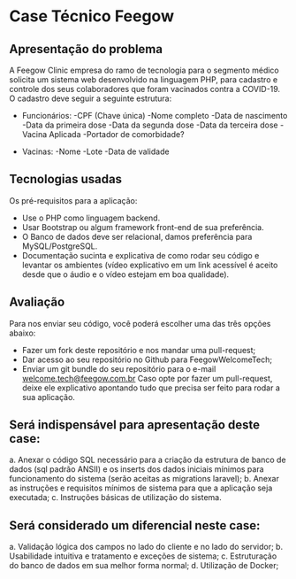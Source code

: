 # Case Técnico Feegow

## Apresentação do problema
  A Feegow Clinic empresa do ramo de tecnologia para o segmento médico solicita um sistema web desenvolvido na linguagem PHP, para cadastro e controle dos seus colaboradores que foram vacinados contra a COVID-19. O cadastro deve seguir a seguinte estrutura:

* Funcionários:
-CPF  (Chave única)
-Nome completo
-Data de nascimento 
-Data da primeira dose
-Data da segunda dose
-Data da terceira dose
-Vacina Aplicada
-Portador de comorbidade?

* Vacinas:
-Nome 
-Lote
-Data de validade

## Tecnologias usadas
Os pré-requisitos para a aplicação:
-	Use o PHP como linguagem backend.
-	Usar Bootstrap ou algum framework front-end de sua preferência.
-	O Banco de dados deve ser relacional, damos preferência para MySQL/PostgreSQL.
-	Documentação sucinta e explicativa de como rodar seu código e levantar os ambientes (vídeo explicativo em um link acessível é aceito desde que o áudio e o vídeo estejam em boa qualidade).

## Avaliação 
Para nos enviar seu código, você poderá escolher uma das três opções abaixo:
-	Fazer um fork deste repositório e nos mandar uma pull-request;
-	Dar acesso ao seu repositório no Github para FeegowWelcomeTech;
-	Enviar um git bundle do seu repositório para o e-mail welcome.tech@feegow.com.br
Caso opte por fazer um pull-request, deixe ele explicativo apontando tudo que precisa ser feito para rodar a sua aplicação.

## Será indispensável para apresentação deste case:
a.	Anexar o código SQL necessário para a criação da estrutura de banco de dados (sql padrão ANSII) e os inserts dos dados iniciais mínimos para funcionamento do sistema (serão aceitas as migrations laravel);
b.	Anexar as instruções e requisitos mínimos de sistema para que a aplicação seja executada;
c.	Instruções básicas de utilização do sistema.

## Será considerado um diferencial neste case:
a.	Validação lógica dos campos no lado do cliente e no lado do servidor;
b.	Usabilidade intuitiva e tratamento e exceções de sistema;
c.	Estruturação do banco de dados em sua melhor forma normal;
d.	Utilização de Docker;
